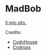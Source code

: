 MadBob
======

[Il mio sito.](http://madbob.org)

Credits:

 * [CodyHouse](http://codyhouse.co/gem/project-cards-template/)
 * [Codrops](http://tympanus.net/codrops/)
